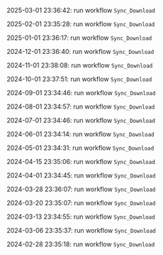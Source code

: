 2025-03-01 23:36:42: run workflow `Sync_Download` 

2025-02-01 23:35:28: run workflow `Sync_Download` 

2025-01-01 23:36:17: run workflow `Sync_Download` 

2024-12-01 23:36:40: run workflow `Sync_Download` 

2024-11-01 23:38:08: run workflow `Sync_Download` 

2024-10-01 23:37:51: run workflow `Sync_Download` 

2024-09-01 23:34:46: run workflow `Sync_Download` 

2024-08-01 23:34:57: run workflow `Sync_Download` 

2024-07-01 23:34:46: run workflow `Sync_Download` 

2024-06-01 23:34:14: run workflow `Sync_Download` 

2024-05-01 23:34:31: run workflow `Sync_Download` 

2024-04-15 23:35:06: run workflow `Sync_Download` 

2024-04-01 23:34:45: run workflow `Sync_Download` 

2024-03-28 23:36:07: run workflow `Sync_Download` 

2024-03-20 23:35:07: run workflow `Sync_Download` 

2024-03-13 23:34:55: run workflow `Sync_Download` 

2024-03-06 23:35:37: run workflow `Sync_Download` 

2024-02-28 23:35:18: run workflow `Sync_Download` 


